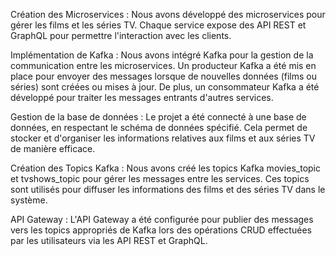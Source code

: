 Création des Microservices : Nous avons développé des microservices pour gérer les films et les séries TV. Chaque service expose des API REST et GraphQL pour permettre l'interaction avec les clients.

Implémentation de Kafka : Nous avons intégré Kafka pour la gestion de la communication entre les microservices. Un producteur Kafka a été mis en place pour envoyer des messages lorsque de nouvelles données (films ou séries) sont créées ou mises à jour. De plus, un consommateur Kafka a été développé pour traiter les messages entrants d'autres services.

Gestion de la base de données : Le projet a été connecté à une base de données, en respectant le schéma de données spécifié. Cela permet de stocker et d'organiser les informations relatives aux films et aux séries TV de manière efficace.

Création des Topics Kafka : Nous avons créé les topics Kafka movies_topic et tvshows_topic pour gérer les messages entre les services. Ces topics sont utilisés pour diffuser les informations des films et des séries TV dans le système.

API Gateway : L'API Gateway a été configurée pour publier des messages vers les topics appropriés de Kafka lors des opérations CRUD effectuées par les utilisateurs via les API REST et GraphQL.
